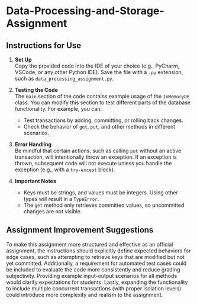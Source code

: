 # Data-Processing-and-Storage-Assignment

## Instructions for Use

1. **Set Up**  
   Copy the provided code into the IDE of your choice (e.g., PyCharm, VSCode, or any other Python IDE). Save the file with a `.py` extension, such as `data_processing_assignment.py`.

2. **Testing the Code**  
   The `main` section of the code contains example usage of the `InMemoryDB` class. You can modify this section to test different parts of the database functionality. For example, you can:  
   - Test transactions by adding, committing, or rolling back changes.  
   - Check the behavior of `get`, `put`, and other methods in different scenarios.  

3. **Error Handling**  
   Be mindful that certain actions, such as calling `put` without an active transaction, will intentionally throw an exception. If an exception is thrown, subsequent code will not execute unless you handle the exception (e.g., with a `try-except` block).

4. **Important Notes**  
   - Keys must be strings, and values must be integers. Using other types will result in a `TypeError`.  
   - The `get` method only retrieves committed values, so uncommitted changes are not visible.  

## Assignment Improvement Suggestions

To make this assignment more structured and effective as an official assignment, the instructions should explicitly define expected behaviors for edge cases, such as attempting to retrieve keys that are modified but not yet committed. Additionally, a requirement for automated test cases could be included to evaluate the code more consistently and reduce grading subjectivity. Providing example input-output scenarios for all methods would clarify expectations for students. Lastly, expanding the functionality to include multiple concurrent transactions (with proper isolation levels) could introduce more complexity and realism to the assignment.
